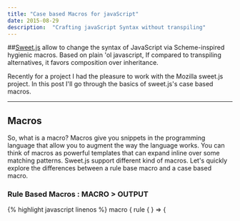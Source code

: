 ```yaml
---
title: "Case based Macros for javaScript"
date: 2015-08-29
description:  "Crafting javaScript Syntax without transpiling"
---
```


##[Sweet.js](http://sweetjs.org/) allow to change the syntax of JavaScript via Scheme-inspired hygienic macros. Based on plain 'ol javascript, If compared to transpiling alternatives, it favors composition over inheritance.

Recently for a project I had the pleasure to work with the Mozilla sweet.js project. In this post I'll go through the basics of sweet.js's case based macros.

* * *

## Macros

So, what is a macro? Macros give you snippets in the programming language that allow you to augment the way the language works. You can think of macros as powerful templates that can expand inline over some matching patterns. Sweet.js support different kind of macros. Let's quickly explore the differences between a rule base macro and a case based macro.


### Rule Based Macros : **MACRO > OUTPUT**

{% highlight javascript linenos %}
macro <name> {
  rule { <pattern> } => { <template> }
}
{% endhighlight %}
Our rule base macro definition contain a pattern and a template that is output excactly as it was written inside the macro definition. For example an identity rule bases macro definition will look something like:
{% highlight javascript linenos %}
macro id {
  rule { $x } => { $x }
}
// writing id 1 will result in
// a macro invokation that will compile to
// 1;
{% endhighlight %}

### Case Based Macros: **MACRO > CODE-EXEC > OUTPUT**

{% highlight javascript linenos %}
macro <name> {
  rule { <pattern> } => {
    return #{ <template> }
  }
}
{% endhighlight %}

The main difference is that case based macros execute code before returning the template, meaning they
have their own lexical scope and allow for more complex logic. So if we compare with the id rule base macro we saw above, in sweet js we will re-write the id macro as following:

{% highlight javascript linenos %}
macro id {
  rule { _ $x } => {
    return #{ $x }
  }
}
// writing id 1 will result in
// a macro invokation that will compile to
// 1;
{% endhighlight %}

Well this doesn't show much of the potential of a case base macro, so let's change this id macro into a randomid macro that will generate a random id;

{% highlight javascript linenos %}
macro rid {
  rule { _ $x } => {
    var r = Math.random();
    letstx $r = [makeValue(r, #{$x})];
    return #{ var $x = $r }
  }
}
// writing rid x; will result in
// a macro invokation that will compile to
// var x = 0.8185508847236633;
{% endhighlight %}

***
##Final thoughts

Macros are very powerful ways to extend the syntax of a language. Learn more about them, and how to use sweet.js:

- [Sweet.js official documentation](http://sweetjs.org/doc/main/sweet.html) - By Mozilla
- [Rule based macros? That's sweet.js!](http://lukesavage.me/technical/2015/08/29/sweetjs-and-rule-based-macros/) - By Luke Savage
- [Holy macro-roni!](http://gregrv.github.io/eqex/2015/08/29/holy-macro-roni.html) - By Greg Varias

